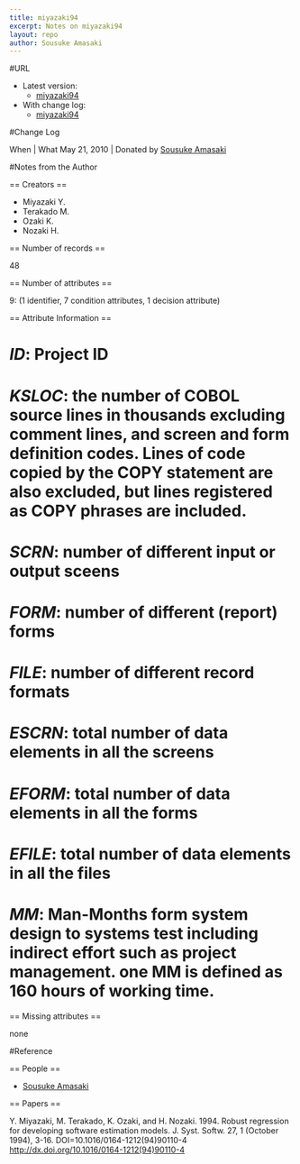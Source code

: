 ```yaml
---
title: miyazaki94
excerpt: Notes on miyazaki94
layout: repo
author: Sousuke Amasaki
---
```



#URL

  * Latest version: 
    * [miyazaki94](https://terapromise.csc.ncsu.edu:8443/svn/repo/effort/cobol/miyazaki94/miyazaki94.arff)
  * With change log:
    * [miyazaki94](https://terapromise.csc.ncsu.edu:8443/svn/repo/effort/cobol/miyazaki94)

#Change Log

When | What
May 21, 2010 | Donated by [Sousuke Amasaki](SousukeAmasaki)

#Notes from the Author

== Creators ==

 * Miyazaki Y.
 * Terakado M.
 * Ozaki K.
 * Nozaki H.

== Number of records ==

48

== Number of attributes ==

9: (1 identifier, 7 condition attributes, 1 decision attribute)

== Attribute Information ==

 # *ID*: Project ID
 # *KSLOC*: the number of COBOL source lines in thousands excluding comment lines, and screen and form definition codes.  Lines of code copied by the COPY statement are also excluded, but lines registered as COPY phrases are included.
 # *SCRN*: number of different input or output sceens
 # *FORM*: number of different (report) forms
 # *FILE*: number of different record formats
 # *ESCRN*: total number of data elements in all the screens
 # *EFORM*: total number of data elements in all the forms
 # *EFILE*: total number of data elements in all the files
 # *MM*: Man-Months form system design to systems test including indirect effort such as project management. one MM is defined as 160 hours of working time.

== Missing attributes ==

none

#Reference

== People ==

 * [Sousuke Amasaki](SousukeAmasaki)

== Papers ==

Y. Miyazaki, M. Terakado, K. Ozaki, and H. Nozaki. 1994. Robust regression for developing software estimation models. J. Syst. Softw. 27, 1 (October 1994), 3-16. DOI=10.1016/0164-1212(94)90110-4 http://dx.doi.org/10.1016/0164-1212(94)90110-4